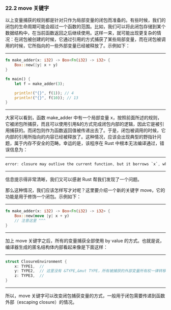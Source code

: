 ### 22.2 move 关键字

以上变量捕获的规则都是针对只作为局部变量的闭包而准备的。有些时候，我们的闭包的生命周期可能会超过一个函数的范围。比如，我们可以将此闭包存储到某个数据结构中，在当前函数返回之后继续使用。这样一来，就可能出现更复杂的情况：在闭包被创建的时候，它通过引用的方式捕获了某些局部变量，而在闭包被调用的时候，它所指向的一些外部变量已经被释放了。示例如下：

---

```rust
fn make_adder(x: i32) -> Box<Fn(i32) -> i32> {
    Box::new(|y| x + y)
}

fn main() {
    let f = make_adder(3);

    println!("{}", f(1)); // 4
    println!("{}", f(10)); // 13
}
```

---

大家可以看到，函数 make\_adder 中有一个局部变量 x，按照前面所述的规则，它被闭包所捕获，而且可以使用引用&的方式完成闭包内部的逻辑，因此它是被引用捕获的。而闭包则作为函数返回值被传递出去了。于是，闭包被调用的时候，它内部的引用所指向的内容已经被释放了。这种情况，应该会出现典型的野指针问题，属于内存不安全的范畴。幸运的是，该程序在 Rust 中根本无法编译通过，错误信息为：

---

```rust
error: closure may outlive the current function, but it borrows `x`, which is owned by the current function [E0373]
```

---

信息提示得非常清晰，我们又可以感谢 Rust 帮我们发现了一个问题。

那么这种情况，我们应该怎样写才对呢？这里要介绍一个新的关键字 move，它的功能是用于修饰一个闭包。示例如下：

---

```rust
fn make_adder(x: i32) -> Box<Fn(i32) -> i32> {
    Box::new(move |y| x + y)
    // 注意这里 ^^^
}
```

---

加上 move 关键字之后，所有的变量捕获全部使用 by value 的方式。也就是说，编译器生成的匿名结构体内部看起来像是下面这样：

---

```rust
struct ClosureEnvironment {
    x: TYPE1,  //
    y: TYPE2,  // 这里没有 &TYPE,&mut TYPE，所有被捕获的外部变量所有权一律转移进闭包
    z: TYPE3,  //
}
```

---

所以，move 关键字可以改变闭包捕获变量的方式，一般用于闭包需要传递到函数外部（escaping closure）的情况。
